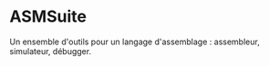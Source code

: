 ASMSuite
========

Un ensemble d'outils pour un langage d'assemblage : assembleur, simulateur, débugger.